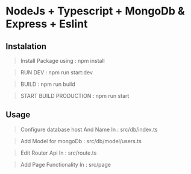 # NodeJs + Typescript + MongoDb & Express + Eslint

## Instalation

> Install Package using : npm install

> RUN DEV : npm run start:dev

> BUILD : npm run build

> START BUILD PRODUCTION : npm run start

## Usage

> Configure database host And Name In : src/db/index.ts

> Add Model for mongoDb : src/db/model/users.ts

> Edit Router Api In : src/route.ts

> Add Page Functionality In : src/page
